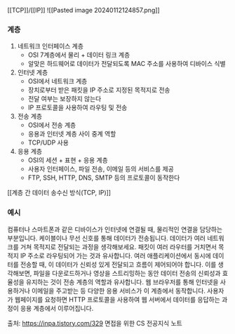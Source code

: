 [[TCP]]/[[IP]]
![[Pasted image 20240112124857.png]]
### 계층

1. 네트워크 인터페이스 계층
	- OSI 7계층에서 물리 + 데이터 링크 계층
	- 알맞은 하드웨어로 데이터가 전달되도록 MAC 주소를 사용하여 디바이스 식별
2. 인터넷 계층
	- OSI에서 네트워크 계층
	- 장치로부터 받은 패킷을 IP 주소로 지정된 목적지로 전송
	- 전달 여부는 보장하지 않는다
	- IP 프로토콜을 사용하여 라우팅 및 전송
3. 전송 계층
	- OSI에서 전송 계층
	- 응용과 인터넷 계층 사이 중계 역할
	- TCP/UDP 사용
4. 응용 계층
	- OSI의 세션 + 표현 + 응용 계층
	- 사용자 인터페이스, 파일 전송, 이메일 등의 서비스를 제공
	- FTP, SSH, HTTP, DNS, SMTP 등의 프로토콜이 동작한다

[[계층 간 데이터 송수신 방식(TCP, IP)]]

### 예시

컴퓨터나 스마트폰과 같은 디바이스가 인터넷에 연결될 때, 물리적인 연결을 담당하는 부분입니다. 케이블이나 무선 신호를 통해 데이터가 전송됩니다.
데이터가 여러 네트워크를 거쳐 목적지로 전달되는 과정을 생각해보세요. 패킷이 여러 라우터를 거치면서 목적지 IP 주소로 라우팅되어 가는 것과 유사합니다.
여러 애플리케이션에서 동시에 데이터를 전송할 때, 이 데이터가 신뢰성 있게 전달되고 흐름이 제어되어야 합니다. 이를 생각해보면, 파일을 다운로드하거나 영상을 스트리밍하는 동안 데이터 전송의 신뢰성과 효율성을 유지하는 것이 전송 계층의 역할과 유사합니다.
웹 브라우저를 통해 인터넷을 사용하거나 이메일을 주고받는 등 다양한 응용 서비스가 이 계층에서 동작합니다. 사용자가 웹페이지를 요청하면 HTTP 프로토콜을 사용하여 웹 서버에서 데이터를 응답하는 과정이 응용 계층에서 이루어집니다.

출처:
https://inpa.tistory.com/329
면접을 위한 CS 전공지식 노트